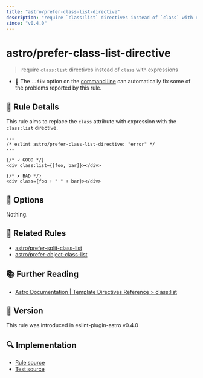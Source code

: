 ```yaml
---
title: "astro/prefer-class-list-directive"
description: "require `class:list` directives instead of `class` with expressions"
since: "v0.4.0"
---
```


# astro/prefer-class-list-directive

> require `class:list` directives instead of `class` with expressions

- :wrench: The `--fix` option on the [command line](https://eslint.org/docs/user-guide/command-line-interface#fixing-problems) can automatically fix some of the problems reported by this rule.

## :book: Rule Details

This rule aims to replace the `class` attribute with expression with the `class:list` directive.

<ESLintCodeBlock fix>

<!--eslint-skip-->

```astro
---
/* eslint astro/prefer-class-list-directive: "error" */
---

{/* ✓ GOOD */}
<div class:list={[foo, bar]}></div>

{/* ✗ BAD */}
<div class={foo + " " + bar}></div>
```

</ESLintCodeBlock>

## :wrench: Options

Nothing.

## :couple: Related Rules

- [astro/prefer-split-class-list]
- [astro/prefer-object-class-list]

[astro/prefer-split-class-list]: ./prefer-split-class-list.md
[astro/prefer-object-class-list]: ./prefer-object-class-list.md

## :books: Further Reading

- [Astro Documentation | Template Directives Reference > class:list](https://docs.astro.build/en/reference/directives-reference/#classlist)

## :rocket: Version

This rule was introduced in eslint-plugin-astro v0.4.0

## :mag: Implementation

- [Rule source](https://github.com/ota-meshi/eslint-plugin-astro/blob/main/src/rules/prefer-class-list-directive.ts)
- [Test source](https://github.com/ota-meshi/eslint-plugin-astro/blob/main/tests/src/rules/prefer-class-list-directive.ts)
